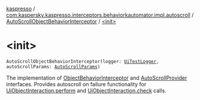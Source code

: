 [kaspresso](../../index.md) / [com.kaspersky.kaspresso.interceptors.behaviorkautomator.impl.autoscroll](../index.md) / [AutoScrollObjectBehaviorInterceptor](index.md) / [&lt;init&gt;](./-init-.md)

# &lt;init&gt;

`AutoScrollObjectBehaviorInterceptor(logger: `[`UiTestLogger`](../../com.kaspersky.kaspresso.logger/-ui-test-logger.md)`, autoScrollParams: `[`AutoScrollParams`](../../com.kaspersky.kaspresso.params/-auto-scroll-params/index.md)`)`

The implementation of [ObjectBehaviorInterceptor](../../com.kaspersky.kaspresso.interceptors.behaviorkautomator/-object-behavior-interceptor.md) and [AutoScrollProvider](../../com.kaspersky.kaspresso.autoscroll/-auto-scroll-provider/index.md) interfaces.
Provides autoscroll on failure functionality for [UiObjectInteraction.perform](#) and [UiObjectInteraction.check](#) calls.

